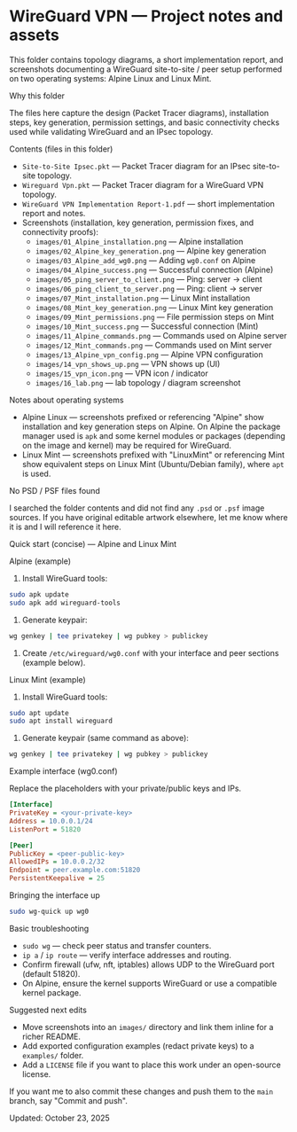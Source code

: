 

# WireGuard VPN — Project notes and assets

This folder contains topology diagrams, a short implementation report, and screenshots documenting a WireGuard site-to-site / peer setup performed on two operating systems: Alpine Linux and Linux Mint.

Why this folder

The files here capture the design (Packet Tracer diagrams), installation steps, key generation, permission settings, and basic connectivity checks used while validating WireGuard and an IPsec topology.

Contents (files in this folder)

- `Site-to-Site Ipsec.pkt` — Packet Tracer diagram for an IPsec site-to-site topology.
- `Wireguard Vpn.pkt` — Packet Tracer diagram for a WireGuard VPN topology.
- `WireGuard VPN Implementation Report-1.pdf` — short implementation report and notes.
- Screenshots (installation, key generation, permission fixes, and connectivity proofs):
   - `images/01_Alpine_installation.png` — Alpine installation
   - `images/02_Alpine_key_generation.png` — Alpine key generation
   - `images/03_Alpine_add_wg0.png` — Adding `wg0.conf` on Alpine
   - `images/04_Alpine_success.png` — Successful connection (Alpine)
   - `images/05_ping_server_to_client.png` — Ping: server -> client
   - `images/06_ping_client_to_server.png` — Ping: client -> server
   - `images/07_Mint_installation.png` — Linux Mint installation
   - `images/08_Mint_key_generation.png` — Linux Mint key generation
   - `images/09_Mint_permissions.png` — File permission steps on Mint
   - `images/10_Mint_success.png` — Successful connection (Mint)
   - `images/11_Alpine_commands.png` — Commands used on Alpine server
   - `images/12_Mint_commands.png` — Commands used on Mint server
   - `images/13_Alpine_vpn_config.png` — Alpine VPN configuration
   - `images/14_vpn_shows_up.png` — VPN shows up (UI)
   - `images/15_vpn_icon.png` — VPN icon / indicator
   - `images/16_lab.png` — lab topology / diagram screenshot

Notes about operating systems

- Alpine Linux — screenshots prefixed or referencing "Alpine" show installation and key generation steps on Alpine. On Alpine the package manager used is `apk` and some kernel modules or packages (depending on the image and kernel) may be required for WireGuard.
- Linux Mint — screenshots prefixed with "LinuxMint" or referencing Mint show equivalent steps on Linux Mint (Ubuntu/Debian family), where `apt` is used.

No PSD / PSF files found

I searched the folder contents and did not find any `.psd` or `.psf` image sources. If you have original editable artwork elsewhere, let me know where it is and I will reference it here.

Quick start (concise) — Alpine and Linux Mint

Alpine (example)

1. Install WireGuard tools:

```bash
sudo apk update
sudo apk add wireguard-tools
```

1. Generate keypair:

```bash
wg genkey | tee privatekey | wg pubkey > publickey
```

1. Create `/etc/wireguard/wg0.conf` with your interface and peer sections (example below).

Linux Mint (example)

1. Install WireGuard tools:

```bash
sudo apt update
sudo apt install wireguard
```

1. Generate keypair (same command as above):

```bash
wg genkey | tee privatekey | wg pubkey > publickey
```

Example interface (wg0.conf)

Replace the placeholders with your private/public keys and IPs.

```ini
[Interface]
PrivateKey = <your-private-key>
Address = 10.0.0.1/24
ListenPort = 51820

[Peer]
PublicKey = <peer-public-key>
AllowedIPs = 10.0.0.2/32
Endpoint = peer.example.com:51820
PersistentKeepalive = 25
```

Bringing the interface up

```bash
sudo wg-quick up wg0
```

Basic troubleshooting

- `sudo wg` — check peer status and transfer counters.
- `ip a` / `ip route` — verify interface addresses and routing.
- Confirm firewall (ufw, nft, iptables) allows UDP to the WireGuard port (default 51820).
- On Alpine, ensure the kernel supports WireGuard or use a compatible kernel package.

Suggested next edits

- Move screenshots into an `images/` directory and link them inline for a richer README.
- Add exported configuration examples (redact private keys) to a `examples/` folder.
- Add a `LICENSE` file if you want to place this work under an open-source license.

If you want me to also commit these changes and push them to the `main` branch, say "Commit and push".

Updated: October 23, 2025


